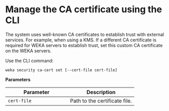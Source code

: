 # Manage the CA certificate using the CLI

The system uses well-known CA certificates to establish trust with external services. For example, when using a KMS. If a different CA certificate is required for WEKA servers to establish trust, set this custom CA certificate on the WEKA servers.

Use the CLI command:

`weka security ca-cert set [--cert-file cert-file]`

**Parameters**

<table><thead><tr><th width="179">Parameter</th><th>Description</th></tr></thead><tbody><tr><td><code>cert-file</code></td><td>Path to the certificate file.</td></tr></tbody></table>
